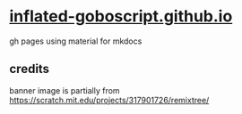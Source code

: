 # [inflated-goboscript.github.io](https://inflated-goboscript.github.io/)
gh pages using material for mkdocs


## credits

banner image is partially from https://scratch.mit.edu/projects/317901726/remixtree/
